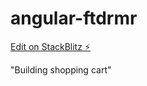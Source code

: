 # angular-ftdrmr

[Edit on StackBlitz ⚡️](https://stackblitz.com/edit/angular-ftdrmr)

"Building shopping cart"
